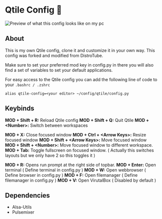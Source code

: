 # Qtile Config 🔧
![Preview of what this config looks like on my pc](https://imgur.com/A5uXyj9.jpg)
## About
This is my own Qtile config, clone it and customize it in your own way. This config was forked and modified from DistroTube. 

Make sure to set your preferred mod key in config.py in there you will also find a set of variables to set your default applications.

For easy access to the Qtile config you can add the following line of code to your `.bashrc / .zshrc`

    alias qtile-config=<your editor> ~/config/qtile/config.py


## Keybinds
**MOD + Shift + R:** Reload Qtile config
**MOD + Shift + Q:** Quit Qtile
**MOD + \<Number>:** Switch between workspaces

**MOD + X:** Close focused window
**MOD + Ctrl + \<Arrow Keys>:** Resize focused window
**MOD + Shift + \<Arrow Keys>:** Move focused window
**MOD + Shift + \<Number>:** Move focused window to different workspace.
**MOD + Tab:** Toggle fullscreen on focused window. ( Actually this switches layouts but we only have 2 so this toggles it )

**MOD + R:** Opens run prompt at the right side of topbar. 
**MOD + Enter:** Open terminal ( Define terminal in config.py )
**MOD + W:** Open webbrowser ( Define browser in config.py )
**MOD + F:** Open filemanager ( Define filemanager in config.py )
**MOD +  V:** Open VirutalBox ( Disabled by default )



## Dependencies

 - Alsa-Utils
 - Pulsemixer
